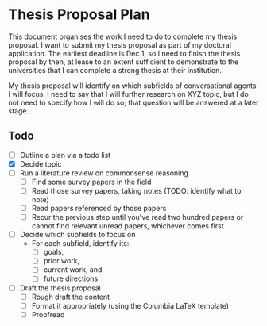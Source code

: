 # Thesis Proposal Plan

This document organises the work I need to do to complete my thesis proposal.
I want to submit my thesis proposal as part of my doctoral application.
The earliest deadline is Dec 1, so I need to finish the thesis proposal by then, at lease to an extent sufficient to demonstrate to the universities that I can complete a strong thesis at their institution.

My thesis proposal will identify on which subfields of conversational agents I will focus.
I need to say that I will further research on XYZ topic, but I do not need to specify how I will do so; that question will be answered at a later stage.

## Todo

- [ ] Outline a plan via a todo list
- [x] Decide topic
- [ ] Run a literature review on commonsense reasoning
	- [ ] Find some survey papers in the field
	- [ ] Read those survey papers, taking notes (TODO: identify what to note)
	- [ ] Read papers referenced by those papers
	- [ ] Recur the previous step until you've read two hundred papers or cannot find relevant unread papers, whichever comes first
- [ ] Decide which subfields to focus on
	- For each subfield, identify its:
		- [ ] goals,
		- [ ] prior work,
		- [ ] current work, and
		- [ ] future directions
- [ ] Draft the thesis proposal
	- [ ] Rough draft the content
	- [ ] Format it appropriately (using the Columbia LaTeX template)
	- [ ] Proofread